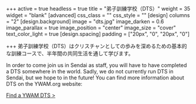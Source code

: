 +++
active = true
headless = true
title = "弟子訓練学校（DTS）"
weight = 35
widget = "blank"
[advanced]
css_class = ""
css_style = ""
[design]
columns = "2"
[design.background]
image = "dts.jpg"
image_darken = 0.6
image_parallax = true
image_position = "center"
image_size = "cover"
text_color_light = true
[design.spacing]
padding = ["20px", "0", "20px", "0"]

+++
弟子訓練学校（DTS）はクリスチャンとしての歩みを深めるための基本的な訓練コースで、半年間の共同生活を通して学びます。

In order to come join us in Sendai as staff, you will have to have completed a DTS somewhere in the world. Sadly, we do not currently run DTS in Sendai, but we hope to in the future! You can find more information about DTS on the YWAM.org website:

[Find a YWAM DTS >](https://www.ywam.org/dts/)

